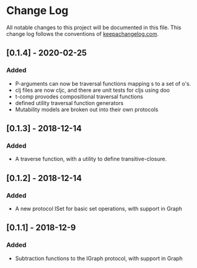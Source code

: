 # Change Log
All notable changes to this project will be documented in this file. This change log follows the conventions of [keepachangelog.com](http://keepachangelog.com/).

## [0.1.4] - 2020-02-25
### Added
- P-arguments can now be traversal functions mapping s to a set of o's.
- clj files are now cljc, and there are unit tests for cljs using doo
- t-comp provodes compositional traversal functions
- defined utility traversal function generators
- Mutability models are broken out into their own protocols

## [0.1.3] - 2018-12-14
### Added
- A traverse function, with a utility to define transitive-closure.

## [0.1.2] - 2018-12-14
### Added
- A new protocol ISet for basic set operations, with support in Graph

## [0.1.1] - 2018-12-9
### Added
- Subtraction functions to the IGraph protocol, with support in Graph


